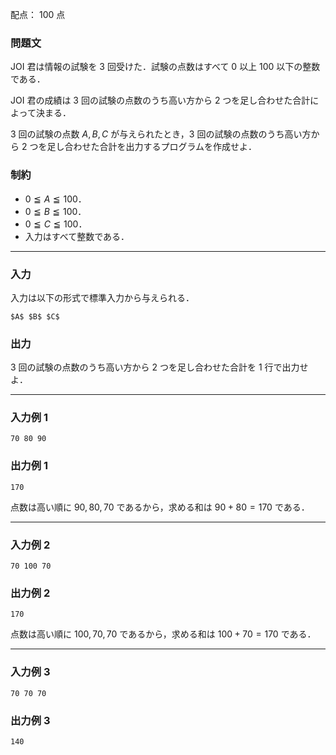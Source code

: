 配点： $100$ 点

### 問題文
JOI 君は情報の試験を $3$ 回受けた．試験の点数はすべて $0$ 以上 $100$ 以下の整数である．

JOI 君の成績は $3$ 回の試験の点数のうち高い方から $2$ つを足し合わせた合計によって決まる．

$3$ 回の試験の点数 $A, B, C$ が与えられたとき，$3$ 回の試験の点数のうち高い方から $2$ つを足し合わせた合計を出力するプログラムを作成せよ．

### 制約
- $0 \leqq A \leqq 100$．
- $0 \leqq B \leqq 100$．
- $0 \leqq C \leqq 100$．
- 入力はすべて整数である．

---

### 入力
入力は以下の形式で標準入力から与えられる．

~~~
$A$ $B$ $C$
~~~

### 出力
$3$ 回の試験の点数のうち高い方から $2$ つを足し合わせた合計を $1$ 行で出力せよ．

---

### 入力例 1
~~~
70 80 90
~~~

### 出力例 1
~~~
170
~~~

点数は高い順に $90, 80, 70$ であるから，求める和は $90 + 80 = 170$ である．

---

### 入力例 2
~~~
70 100 70
~~~

### 出力例 2
~~~
170
~~~

点数は高い順に $100, 70, 70$ であるから，求める和は $100 + 70 = 170$ である．

---

### 入力例 3
~~~
70 70 70
~~~

### 出力例 3
~~~
140
~~~
